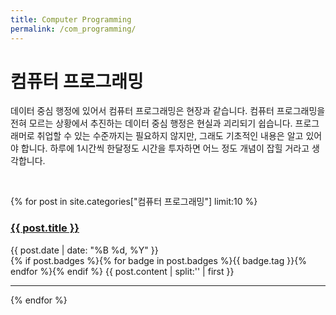 ```yaml
---
title: Computer Programming
permalink: /com_programming/
---
```


# 컴퓨터 프로그래밍

데이터 중심 행정에 있어서 컴퓨터 프로그래밍은 현장과 같습니다. 컴퓨터 프로그래밍을 전혀 모르는 상황에서 추진하는 데이터 중심 행정은 현실과 괴리되기 쉽습니다. 프로그래머로 취업할 수 있는 수준까지는 필요하지 않지만, 그래도 기초적인 내용은 알고 있어야 합니다. 하루에 1시간씩 한달정도 시간을 투자하면 어느 정도 개념이 잡힐 거라고 생각합니다.

<br>

{% for post in site.categories["컴퓨터 프로그래밍"] limit:10 %}
   <div class="post-preview">
   <h3> <a href="{{ site.baseurl }}{{ post.url }}"><b>{{ post.title }}</b></a> </h3>
   <span class="post-date">{{ post.date | date: "%B %d, %Y" }}</span><br>
   {% if post.badges %}{% for badge in post.badges %}<span class="badge badge-{{ badge.type }}">{{ badge.tag }}</span>{% endfor %}{% endif %}
   {{ post.content | split:'<!--more-->' | first }}
   <hr>
{% endfor %}

